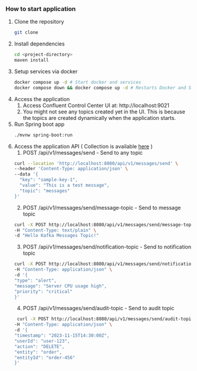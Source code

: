 ### How to start application

1. Clone the repository
   ```bash
   git clone
2. Install dependencies
   ```bash
   cd <project-directory>
   maven install
   ```
3. Setup services via docker
   ```bash
   docker compose up -d # Start docker and services
   docker compose down && docker compose up -d # Restarts Docker and Services
    ```
4. Access the application
    1. Access Confluent Control Center UI at: http://localhost:9021
    2. You might not see any topics created yet in the UI. This is because the topics are created dynamically when the
       application starts.
5. Run Spring boot app
   ```bash
   ./mvnw spring-boot:run
   ```
6. Access the application API ( Collection is
   available [here](https://github.com/avighub/bruno-collections/tree/main/kafka-playground) )
    1. POST /api/v1/messages/send - Send to any topic
   ``` bash 
   curl --location 'http://localhost:8080/api/v1/messages/send' \
   --header 'Content-Type: application/json' \
   --data '{
     "key": "sample-key-1",
     "value": "This is a test message",
     "topic": "messages"
   }'
   ```
    2. POST /api/v1/messages/send/message-topic - Send to message topic
   ``` bash 
   curl -X POST http://localhost:8080/api/v1/messages/send/message-topic \
   -H "Content-Type: text/plain" \
   -d "Hello Kafka Messages Topic!"
   ```
    3. POST /api/v1/messages/send/notification-topic - Send to notification topic
    ``` bash
   curl -X POST http://localhost:8080/api/v1/messages/send/notification-topic \
   -H "Content-Type: application/json" \
   -d '{
   "type": "alert",
   "message": "Server CPU usage high",
   "priority": "critical"
   }'
   ```
    4. POST /api/v1/messages/send/audit-topic - Send to audit topic
   ``` bash
    curl -X POST http://localhost:8080/api/v1/messages/send/audit-topic \
   -H "Content-Type: application/json" \
   -d '{
   "timestamp": "2023-11-15T14:30:00Z",
   "userId": "user-123",
   "action": "DELETE",
   "entity": "order",
   "entityId": "order-456"
   }'
   ```
